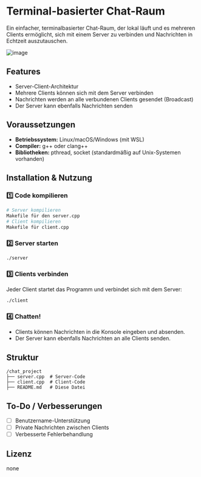 # Terminal-basierter Chat-Raum

Ein einfacher, terminalbasierter Chat-Raum, der lokal läuft und es mehreren Clients ermöglicht, sich mit einem Server zu verbinden und Nachrichten in Echtzeit auszutauschen.

![image](https://github.com/user-attachments/assets/c49840cf-0789-400c-a26c-4954bd7ff648)

## Features
- Server-Client-Architektur
- Mehrere Clients können sich mit dem Server verbinden
- Nachrichten werden an alle verbundenen Clients gesendet (Broadcast)
- Der Server kann ebenfalls Nachrichten senden

## Voraussetzungen
- **Betriebssystem:** Linux/macOS/Windows (mit WSL)
- **Compiler:** g++ oder clang++
- **Bibliotheken:** pthread, socket (standardmäßig auf Unix-Systemen vorhanden)

## Installation & Nutzung

### 1️⃣ Code kompilieren
```bash
# Server kompilieren
Makefile für den server.cpp
# Client kompilieren
Makefile für client.cpp
```

### 2️⃣ Server starten
```bash
./server
```

### 3️⃣ Clients verbinden
Jeder Client startet das Programm und verbindet sich mit dem Server:
```bash
./client
```

### 4️⃣ Chatten!
- Clients können Nachrichten in die Konsole eingeben und absenden.
- Der Server kann ebenfalls Nachrichten an alle Clients senden.

## Struktur
```
/chat_project
├── server.cpp  # Server-Code
├── client.cpp  # Client-Code
├── README.md   # Diese Datei
```

## To-Do / Verbesserungen
- [ ] Benutzername-Unterstützung
- [ ] Private Nachrichten zwischen Clients
- [ ] Verbesserte Fehlerbehandlung

## Lizenz
none
